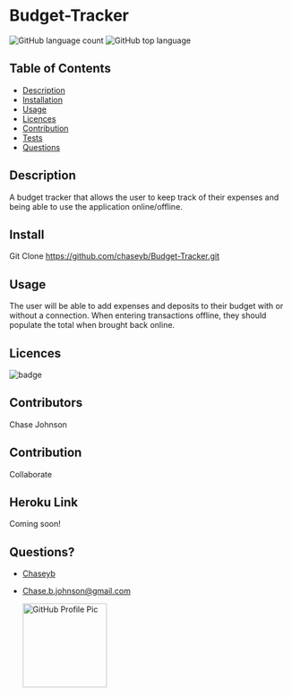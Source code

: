# Budget-Tracker

![GitHub language count](https://img.shields.io/github/languages/count/chaseyb/budget-tracker)
![GitHub top language](https://img.shields.io/github/languages/top/chaseyb/budget-tracker)

## Table of Contents

- [Description](#description)
- [Installation](#install)
- [Usage](#usage)
- [Licences](#licences)
- [Contribution](#contribution)
- [Tests](#tests)
- [Questions](#questions)

## Description

A budget tracker that allows the user to keep track of their expenses and being able to use the application online/offline.

## Install

Git Clone https://github.com/chaseyb/Budget-Tracker.git

## Usage

The user will be able to add expenses and deposits to their budget with or without a connection. When entering transactions offline, they should populate the total when brought back online.

## Licences

![badge](https://img.shields.io/badge/License-Open-blue.svg)

## Contributors

Chase Johnson  


## Contribution

Collaborate

## Heroku Link

Coming soon!

## Questions?

- [Chaseyb](https://github.com/Chaseyb)
- <Chase.b.johnson@gmail.com>

  <img src="https://github.com/Chaseyb.png" alt="GitHub Profile Pic" width="150" height="150">
